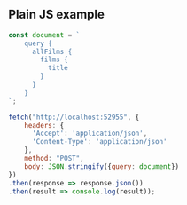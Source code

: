 ##  Plain JS example <!-- .element: data-theme="ka-content" -->

```js
const document = `
    query {
      allFilms {
        films {
          title
        }
      }
    }
`;

fetch("http://localhost:52955", {
    headers: {
      'Accept': 'application/json',
      'Content-Type': 'application/json'
    },
    method: "POST",
    body: JSON.stringify({query: document})
})
.then(response => response.json())
.then(result => console.log(result));
```
